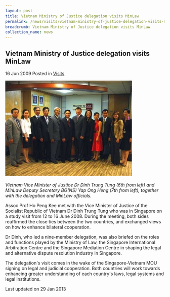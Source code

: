 ```yaml
---
layout: post
title: Vietnam Ministry of Justice delegation visits MinLaw
permalink: /news/visits/vietnam-ministry-of-justice-delegation-visits-minlaw/
breadcrumb: Vietnam Ministry of Justice delegation visits MinLaw
collection_name: news
---
```


Vietnam Ministry of Justice delegation visits MinLaw
---

16 Jun 2009 Posted in [Visits](/news/visits/)

<div class="image"><img src="/images/1399988697051.jpg/"></div><br>
<i>Vietnam Vice Minister of Justice Dr Dinh Trung Tung (6th from left) and MinLaw Deputy Secretary BG(NS) Yap Ong Heng (7th from left), together with the delegation and MinLaw officials.</i>

Assoc Prof Ho Peng Kee met with the Vice Minister of Justice of the Socialist Republic of Vietnam Dr Dinh Trung Tung who was in Singapore on a study visit from 12 to 16 June 2008. During the meeting, both sides reaffirmed the close ties between the two countries, and exchanged views on how to enhance bilateral cooperation.

Dr Dinh, who led a nine-member delegation, was also briefed on the roles and functions played by the Ministry of Law, the Singapore International Arbitration Centre and the Singapore Mediation Centre in shaping the legal and alternative dispute resolution industry in Singapore.

The delegation's visit comes in the wake of the Singapore-Vietnam MOU signing on legal and judicial cooperation. Both countries will work towards enhancing greater understanding of each country's laws, legal systems and legal institutions.

<p class="right-side-updated">Last updated on 29 Jan 2013</p>
